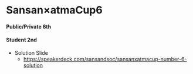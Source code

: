 # Sansan×atmaCup6
#### Public/Private 6th
#### Student 2nd

- Solution Slide
  - https://speakerdeck.com/sansandsoc/sansanxatmacup-number-6-solution

